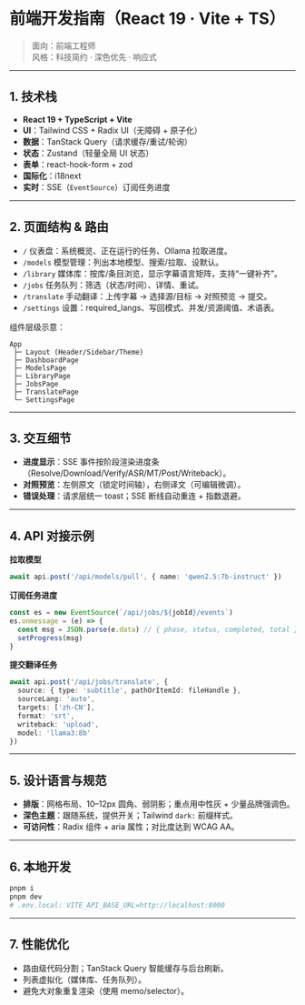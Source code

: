 # 前端开发指南（React 19 · Vite + TS）

> 面向：前端工程师  
> 风格：科技简约 · 深色优先 · 响应式

---

## 1. 技术栈

- **React 19 + TypeScript + Vite**
- **UI**：Tailwind CSS + Radix UI（无障碍 + 原子化）
- **数据**：TanStack Query（请求缓存/重试/轮询）
- **状态**：Zustand（轻量全局 UI 状态）
- **表单**：react-hook-form + zod
- **国际化**：i18next
- **实时**：SSE（`EventSource`）订阅任务进度

---

## 2. 页面结构 & 路由

- `/` 仪表盘：系统概览、正在运行的任务、Ollama 拉取进度。
- `/models` 模型管理：列出本地模型、搜索/拉取、设默认。
- `/library` 媒体库：按库/条目浏览，显示字幕语言矩阵，支持“一键补齐”。
- `/jobs` 任务队列：筛选（状态/时间）、详情、重试。
- `/translate` 手动翻译：上传字幕 → 选择源/目标 → 对照预览 → 提交。
- `/settings` 设置：required_langs、写回模式、并发/资源阈值、术语表。

组件层级示意：
```
App
 ├─ Layout (Header/Sidebar/Theme)
 ├─ DashboardPage
 ├─ ModelsPage
 ├─ LibraryPage
 ├─ JobsPage
 ├─ TranslatePage
 └─ SettingsPage
```

---

## 3. 交互细节

- **进度显示**：SSE 事件按阶段渲染进度条（Resolve/Download/Verify/ASR/MT/Post/Writeback）。
- **对照预览**：左侧原文（锁定时间轴），右侧译文（可编辑微调）。
- **错误处理**：请求层统一 toast；SSE 断线自动重连 + 指数退避。

---

## 4. API 对接示例

**拉取模型**
```ts
await api.post('/api/models/pull', { name: 'qwen2.5:7b-instruct' })
```

**订阅任务进度**
```ts
const es = new EventSource(`/api/jobs/${jobId}/events`)
es.onmessage = (e) => {
  const msg = JSON.parse(e.data) // { phase, status, completed, total }
  setProgress(msg)
}
```

**提交翻译任务**
```ts
await api.post('/api/jobs/translate', {
  source: { type: 'subtitle', pathOrItemId: fileHandle },
  sourceLang: 'auto',
  targets: ['zh-CN'],
  format: 'srt',
  writeback: 'upload',
  model: 'llama3:8b'
})
```

---

## 5. 设计语言与规范

- **排版**：网格布局、10–12px 圆角、弱阴影；重点用中性灰 + 少量品牌强调色。
- **深色主题**：跟随系统，提供开关；Tailwind `dark:` 前缀样式。
- **可访问性**：Radix 组件 + aria 属性；对比度达到 WCAG AA。

---

## 6. 本地开发

```bash
pnpm i
pnpm dev
# .env.local: VITE_API_BASE_URL=http://localhost:8000
```

---

## 7. 性能优化

- 路由级代码分割；TanStack Query 智能缓存与后台刷新。
- 列表虚拟化（媒体库、任务队列）。
- 避免大对象重复渲染（使用 memo/selector）。
